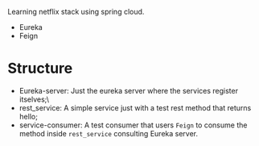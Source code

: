 Learning netflix stack using spring cloud.
* Eureka
* Feign
# Structure
* Eureka-server: Just the eureka server where the services register itselves;\
* rest_service: A simple service just with a test rest method that returns hello;
* service-consumer: A test consumer that users `Feign` to consume the method inside `rest_service` consulting Eureka server.
